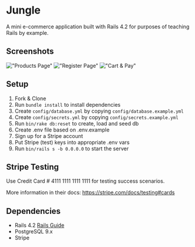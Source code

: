 # Jungle

A mini e-commerce application built with Rails 4.2 for purposes of teaching Rails by example.

## Screenshots
!["Products Page"](https://raw.githubusercontent.com/xipascu/jungle-rails/feature/product-specs/docs/products.png)
!["Register Page"](https://raw.githubusercontent.com/xipascu/jungle-rails/feature/product-specs/docs/Signup.png)
!["Cart & Pay"](https://raw.githubusercontent.com/xipascu/jungle-rails/feature/product-specs/docs/stripe.png)

## Setup

1. Fork & Clone
2. Run `bundle install` to install dependencies
3. Create `config/database.yml` by copying `config/database.example.yml`
4. Create `config/secrets.yml` by copying `config/secrets.example.yml`
5. Run `bin/rake db:reset` to create, load and seed db
6. Create .env file based on .env.example
7. Sign up for a Stripe account
8. Put Stripe (test) keys into appropriate .env vars
9. Run `bin/rails s -b 0.0.0.0` to start the server

## Stripe Testing

Use Credit Card # 4111 1111 1111 1111 for testing success scenarios.

More information in their docs: <https://stripe.com/docs/testing#cards>

## Dependencies

* Rails 4.2 [Rails Guide](http://guides.rubyonrails.org/v4.2/)
* PostgreSQL 9.x
* Stripe
